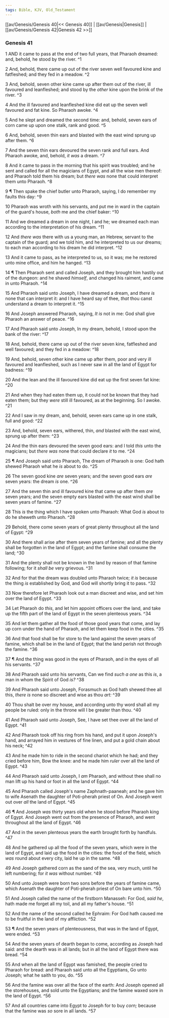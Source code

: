 ```yaml
---
tags: Bible, KJV, Old_Testament
---
```


[[av/Genesis/Genesis 40|<< Genesis 40]] | [[av/Genesis|Genesis]] | [[av/Genesis/Genesis 42|Genesis 42 >>]]

### Genesis 41

1 AND it came to pass at the end of two full years, that Pharaoh dreamed: and, behold, he stood by the river. ^1

2 And, behold, there came up out of the river seven well favoured kine and fatfleshed; and they fed in a meadow. ^2

3 And, behold, seven other kine came up after them out of the river, ill favoured and leanfleshed; and stood by the _other_ kine upon the brink of the river. ^3

4 And the ill favoured and leanfleshed kine did eat up the seven well favoured and fat kine. So Pharaoh awoke. ^4

5 And he slept and dreamed the second time: and, behold, seven ears of corn came up upon one stalk, rank and good. ^5

6 And, behold, seven thin ears and blasted with the east wind sprung up after them. ^6

7 And the seven thin ears devoured the seven rank and full ears. And Pharaoh awoke, and, behold, _it_ _was_ a dream. ^7

8 And it came to pass in the morning that his spirit was troubled; and he sent and called for all the magicians of Egypt, and all the wise men thereof: and Pharaoh told them his dream; but _there_ _was_ none that could interpret them unto Pharaoh. ^8

9 ¶ Then spake the chief butler unto Pharaoh, saying, I do remember my faults this day: ^9

10 Pharaoh was wroth with his servants, and put me in ward in the captain of the guard's house, _both_ me and the chief baker: ^10

11 And we dreamed a dream in one night, I and he; we dreamed each man according to the interpretation of his dream. ^11

12 And _there_ _was_ there with us a young man, an Hebrew, servant to the captain of the guard; and we told him, and he interpreted to us our dreams; to each man according to his dream he did interpret. ^12

13 And it came to pass, as he interpreted to us, so it was; me he restored unto mine office, and him he hanged. ^13

14 ¶ Then Pharaoh sent and called Joseph, and they brought him hastily out of the dungeon: and he shaved _himself_, and changed his raiment, and came in unto Pharaoh. ^14

15 And Pharaoh said unto Joseph, I have dreamed a dream, and _there_ _is_ none that can interpret it: and I have heard say of thee, _that_ thou canst understand a dream to interpret it. ^15

16 And Joseph answered Pharaoh, saying, _It_ _is_ not in me: God shall give Pharaoh an answer of peace. ^16

17 And Pharaoh said unto Joseph, In my dream, behold, I stood upon the bank of the river: ^17

18 And, behold, there came up out of the river seven kine, fatfleshed and well favoured; and they fed in a meadow: ^18

19 And, behold, seven other kine came up after them, poor and very ill favoured and leanfleshed, such as I never saw in all the land of Egypt for badness: ^19

20 And the lean and the ill favoured kine did eat up the first seven fat kine: ^20

21 And when they had eaten them up, it could not be known that they had eaten them; but they _were_ still ill favoured, as at the beginning. So I awoke. ^21

22 And I saw in my dream, and, behold, seven ears came up in one stalk, full and good: ^22

23 And, behold, seven ears, withered, thin, _and_ blasted with the east wind, sprung up after them: ^23

24 And the thin ears devoured the seven good ears: and I told _this_ unto the magicians; but _there_ _was_ none that could declare _it_ to me. ^24

25 ¶ And Joseph said unto Pharaoh, The dream of Pharaoh _is_ one: God hath shewed Pharaoh what he _is_ about to do. ^25

26 The seven good kine _are_ seven years; and the seven good ears _are_ seven years: the dream _is_ one. ^26

27 And the seven thin and ill favoured kine that came up after them _are_ seven years; and the seven empty ears blasted with the east wind shall be seven years of famine. ^27

28 This _is_ the thing which I have spoken unto Pharaoh: What God _is_ about to do he sheweth unto Pharaoh. ^28

29 Behold, there come seven years of great plenty throughout all the land of Egypt: ^29

30 And there shall arise after them seven years of famine; and all the plenty shall be forgotten in the land of Egypt; and the famine shall consume the land; ^30

31 And the plenty shall not be known in the land by reason of that famine following; for it _shall_ _be_ very grievous. ^31

32 And for that the dream was doubled unto Pharaoh twice; _it_ _is_ because the thing _is_ established by God, and God will shortly bring it to pass. ^32

33 Now therefore let Pharaoh look out a man discreet and wise, and set him over the land of Egypt. ^33

34 Let Pharaoh do _this_, and let him appoint officers over the land, and take up the fifth part of the land of Egypt in the seven plenteous years. ^34

35 And let them gather all the food of those good years that come, and lay up corn under the hand of Pharaoh, and let them keep food in the cities. ^35

36 And that food shall be for store to the land against the seven years of famine, which shall be in the land of Egypt; that the land perish not through the famine. ^36

37 ¶ And the thing was good in the eyes of Pharaoh, and in the eyes of all his servants. ^37

38 And Pharaoh said unto his servants, Can we find _such_ _a_ _one_ as this _is_, a man in whom the Spirit of God _is?_ ^38

39 And Pharaoh said unto Joseph, Forasmuch as God hath shewed thee all this, _there_ _is_ none so discreet and wise as thou _art:_ ^39

40 Thou shalt be over my house, and according unto thy word shall all my people be ruled: only in the throne will I be greater than thou. ^40

41 And Pharaoh said unto Joseph, See, I have set thee over all the land of Egypt. ^41

42 And Pharaoh took off his ring from his hand, and put it upon Joseph's hand, and arrayed him in vestures of fine linen, and put a gold chain about his neck; ^42

43 And he made him to ride in the second chariot which he had; and they cried before him, Bow the knee: and he made him _ruler_ over all the land of Egypt. ^43

44 And Pharaoh said unto Joseph, I _am_ Pharaoh, and without thee shall no man lift up his hand or foot in all the land of Egypt. ^44

45 And Pharaoh called Joseph's name Zaphnath-paaneah; and he gave him to wife Asenath the daughter of Poti-pherah priest of On. And Joseph went out over _all_ the land of Egypt. ^45

46 ¶ And Joseph _was_ thirty years old when he stood before Pharaoh king of Egypt. And Joseph went out from the presence of Pharaoh, and went throughout all the land of Egypt. ^46

47 And in the seven plenteous years the earth brought forth by handfuls. ^47

48 And he gathered up all the food of the seven years, which were in the land of Egypt, and laid up the food in the cities: the food of the field, which _was_ round about every city, laid he up in the same. ^48

49 And Joseph gathered corn as the sand of the sea, very much, until he left numbering; for _it_ _was_ without number. ^49

50 And unto Joseph were born two sons before the years of famine came, which Asenath the daughter of Poti-pherah priest of On bare unto him. ^50

51 And Joseph called the name of the firstborn Manasseh: For God, _said_ _he_, hath made me forget all my toil, and all my father's house. ^51

52 And the name of the second called he Ephraim: For God hath caused me to be fruitful in the land of my affliction. ^52

53 ¶ And the seven years of plenteousness, that was in the land of Egypt, were ended. ^53

54 And the seven years of dearth began to come, according as Joseph had said: and the dearth was in all lands; but in all the land of Egypt there was bread. ^54

55 And when all the land of Egypt was famished, the people cried to Pharaoh for bread: and Pharaoh said unto all the Egyptians, Go unto Joseph; what he saith to you, do. ^55

56 And the famine was over all the face of the earth: And Joseph opened all the storehouses, and sold unto the Egyptians; and the famine waxed sore in the land of Egypt. ^56

57 And all countries came into Egypt to Joseph for to buy _corn;_ because that the famine was _so_ sore in all lands. ^57
